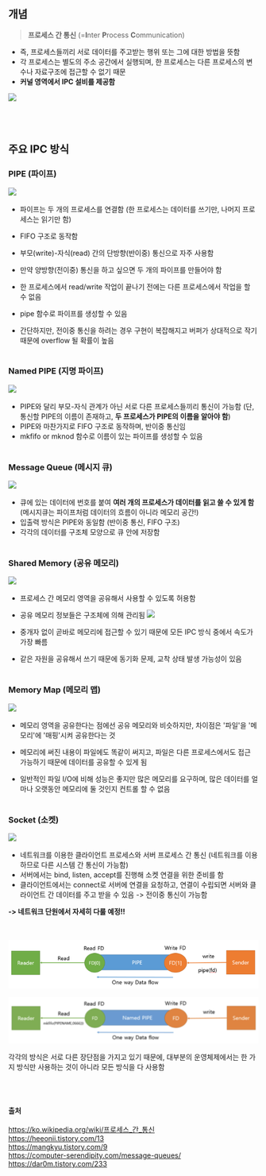 ## 개념
> **프로세스 간 통신** (=**I**nter **P**rocess **C**ommunication)

- 즉, 프로세스들끼리 서로 데이터를 주고받는 행위 또는 그에 대한 방법을 뜻함 
- 각 프로세스는 별도의 주소 공간에서 실행되며, 한 프로세스는 다른 프로세스의 변수나 자료구조에 접근할 수 없기 때문 
- **커널 영역에서 IPC 설비를 제공함** 

![](./image/ipc_1.png)


<br></br>
## 주요 IPC 방식
### PIPE (파이프)
![](./image/ipc_1.png)

- 파이프는 두 개의 프로세스를 연결함 (한 프로세스는 데이터를 쓰기만, 나머지 프로세스는 읽기만 함)
- FIFO 구조로 동작함 
- 부모(write)-자식(read) 간의 단방향(반이중) 통신으로 자주 사용함 
- 만약 양방향(전이중) 통신을 하고 싶으면 두 개의 파이프를 만들어야 함 
- 한 프로세스에서 read/write 작업이 끝나기 전에는 다른 프로세스에서 작업을 할 수 없음 
- pipe 함수로 파이프를 생성할 수 있음


- 간단하지만, 전이중 통신을 하려는 경우 구현이 복잡해지고 버퍼가 상대적으로 작기 때문에 overflow 될 확률이 높음 
<br></br>
### Named PIPE (지명 파이프)
![](./image/ipc_1.png)

- PIPE와 달리 부모-자식 관계가 아닌 서로 다른 프로세스들끼리 통신이 가능함 (단, 통신할 PIPE의 이름이 존재하고, **두 프로세스가 PIPE의 이름을 알아야 함**)
- PIPE와 마찬가지로 FIFO 구조로 동작하며, 반이중 통신임 
- mkfifo or mknod 함수로 이름이 있는 파이프를 생성할 수 있음 
<br></br>
### Message Queue (메시지 큐)
![](./image/ipc_1.png)
- 큐에 있는 데이터에 번호를 붙여 **여러 개의 프로세스가 데이터를 읽고 쓸 수 있게 함** (메시지큐는 파이프처럼 데이터의 흐름이 아니라 메모리 공간!)
- 입출력 방식은 PIPE와 동일함 (반이중 통신, FIFO 구조)
- 각각의 데이터를 구조체 모양으로 큐 안에 저장함 
<br></br>
### Shared Memory (공유 메모리)
![](./image/ipc_1.png)

- 프로세스 간 메모리 영역을 공유해서 사용할 수 있도록 허용함
- 공유 메모리 정보들은 구조체에 의해 관리됨 
![](./image/ipc_1.png)


- 중개자 없이 곧바로 메모리에 접근할 수 있기 때문에 모든 IPC 방식 중에서 속도가 가장 빠름 
- 같은 자원을 공유해서 쓰기 때문에 동기화 문제, 교착 상태 발생 가능성이 있음 
<br></br>
### Memory Map (메모리 맵)
![](./image/ipc_1.png)

- 메모리 영역을 공유한다는 점에선 공유 메모리와 비슷하지만, 차이점은 '파일'을 '메모리'에 '매핑'시켜 공유한다는 것 
- 메모리에 써진 내용이 파일에도 똑같이 써지고, 파일은 다른 프로세스에서도 접근 가능하기 때문에 데이터를 공유할 수 있게 됨 


- 일반적인 파일 I/O에 비해 성능은 좋지만 많은 메모리를 요구하며, 많은 데이터를 얼마나 오랫동안 메모리에 둘 것인지 컨트롤 할 수 없음 
<br></br>
### Socket (소켓)
![](./image/ipc_1.png)


- 네트워크를 이용한 클라이언트 프로세스와 서버 프로세스 간 통신 (네트워크를 이용하므로 다른 시스템 간 통신이 가능함)
- 서버에서는 bind, listen, accept를 진행해 소켓 연결을 위한 준비를 함 
- 클라이언트에서는 connect로 서버에 연결을 요청하고, 연결이 수립되면 서버와 클라이언트 간 데이터를 주고 받을 수 있음 -> 전이중 통신이 가능함 


**-> 네트워크 단원에서 자세히 다룰 예정!!**

<br></br>
![](./image/ipc_2.png)

![](./image/ipc_3.png)

각각의 방식은 서로 다른 장단점을 가지고 있기 때문에, 대부분의 운영체제에서는 한 가지 방식만 사용하는 것이 아니라 모든 방식을 다 사용함 



<br></br>
#### 출처
https://ko.wikipedia.org/wiki/프로세스_간_통신    
https://heeonii.tistory.com/13    
https://mangkyu.tistory.com/9    
https://computer-serendipity.com/message-queues/    
https://dar0m.tistory.com/233    
